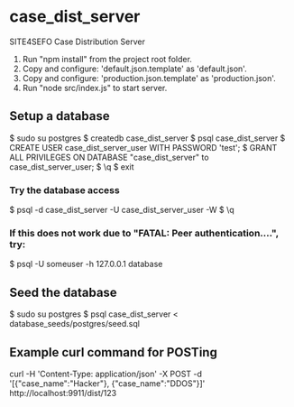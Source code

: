 # case_dist_server
SITE4SEFO Case Distribution Server

1. Run "npm install" from the project root folder.
2. Copy and configure: 'default.json.template' as 'default.json'.
3. Copy and configure: 'production.json.template' as 'production.json'.
4. Run "node src/index.js" to start server.


## Setup a database
$ sudo su postgres
$ createdb case_dist_server
$ psql case_dist_server
$ CREATE USER case_dist_server_user WITH PASSWORD 'test';
$ GRANT ALL PRIVILEGES ON DATABASE "case_dist_server" to case_dist_server_user;
$ \q
$ exit

### Try the database access
$ psql -d case_dist_server -U case_dist_server_user -W
$ \q
### If this does not work due to "FATAL: Peer authentication....", try:
$ psql -U someuser -h 127.0.0.1 database 

## Seed the database
$ sudo su postgres
$ psql case_dist_server < database_seeds/postgres/seed.sql

## Example curl command for POSTing
curl -H 'Content-Type: application/json' -X POST -d '[{"case_name":"Hacker"}, {"case_name":"DDOS"}]' http://localhost:9911/dist/123